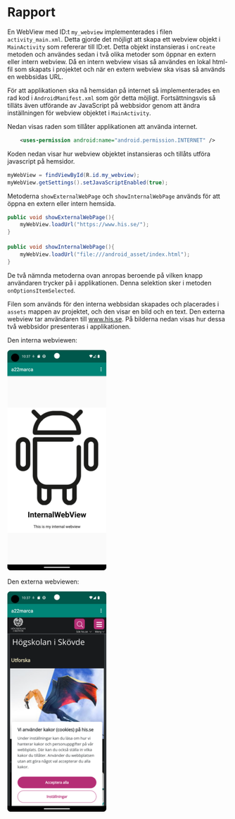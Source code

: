 # Rapport

En WebView med ID:t `my_webview` implementerades i filen `activity_main.xml`. Detta gjorde det möjligt att skapa ett webview objekt i `MainActivity` som refererar till ID:et. Detta objekt instansieras i `onCreate` metoden och användes sedan i två olika metoder som öppnar en extern eller intern webview. Då en intern webview visas så användes en lokal html-fil som skapats i projektet och när en extern webview ska visas så används en webbsidas URL.

För att applikationen ska nå hemsidan på internet så implementerades en rad kod i `AndroidManifest.xml` som gör detta möjligt. Fortsättningsvis så tilläts även utförande av JavaScript på webbsidor genom att ändra inställningen för webview objektet i `MainActivity`.

Nedan visas raden som tillåter applikationen att använda internet.
```xml
    <uses-permission android:name="android.permission.INTERNET" />
```

Koden nedan visar hur webview objektet instansieras och tillåts utföra javascript på hemsidor.
```java
myWebView = findViewById(R.id.my_webview);
myWebView.getSettings().setJavaScriptEnabled(true);
```

Metoderna `showExternalWebPage` och `showInternalWebPage` används för att öppna en extern eller intern hemsida. 

```java
public void showExternalWebPage(){
    myWebView.loadUrl("https://www.his.se/");
}

public void showInternalWebPage(){
    myWebView.loadUrl("file:///android_asset/index.html");
}
```

De två nämnda metoderna ovan anropas beroende på vilken knapp användaren trycker på i applikationen. Denna selektion sker i metoden `onOptionsItemSelected`.

Filen som används för den interna webbsidan skapades och placerades i `assets` mappen av projektet, och den visar en bild och en text. Den externa webview tar användaren till www.his.se. På bilderna nedan visas hur dessa två webbsidor presenteras i applikationen.


Den interna webviewen:

<img src="internalWebView.png" height="500px">

Den externa webviewen:

<img src="externalWebView.png" height="500px">
